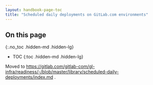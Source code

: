 ```yaml
---
layout: handbook-page-toc
title: "Scheduled daily deployments on GitLab.com environments"
---
```


## On this page
{:.no_toc .hidden-md .hidden-lg}

- TOC
{:toc .hidden-md .hidden-lg}

Moved to https://gitlab.com/gitlab-com/gl-infra/readiness/-/blob/master/library/scheduled-daily-deployments/index.md .
